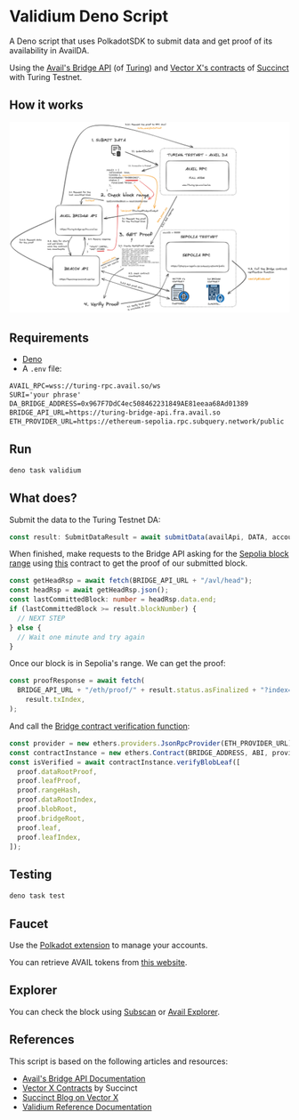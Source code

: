 # Validium Deno Script

A Deno script that uses PolkadotSDK to submit data and get proof of its
availability in AvailDA.

Using the [Avail's Bridge API](https://github.com/availproject/bridge-api) (of
[Turing](https://turing-bridge-api.fra.avail.so)) and
[Vector X's contracts](https://github.com/succinctlabs/vectorx?tab=readme-ov-file)
of [Succinct](https://blog.succinct.xyz/vector-x/) with Turing Testnet.

## How it works

![diagram](../diagram/avail_diagram.png)

## Requirements

- [Deno](https://deno.com/)
- A `.env` file:

```
AVAIL_RPC=wss://turing-rpc.avail.so/ws
SURI='your phrase'
DA_BRIDGE_ADDRESS=0x967F7DdC4ec508462231849AE81eeaa68Ad01389
BRIDGE_API_URL=https://turing-bridge-api.fra.avail.so
ETH_PROVIDER_URL=https://ethereum-sepolia.rpc.subquery.network/public
```

## Run

```sh
deno task validium
```

## What does?

Submit the data to the Turing Testnet DA:

```ts
const result: SubmitDataResult = await submitData(availApi, DATA, account);
```

When finished, make requests to the Bridge API asking for the
[Sepolia block range](https://beaconapi.succinct.xyz/api/integrations/vectorx/range?contractChainId=11155111&contractAddress=0xe542db219a7e2b29c7aeaeace242c9a2cd528f96)
using
[this](https://sepolia.etherscan.io/address/0xe542db219a7e2b29c7aeaeace242c9a2cd528f96)
contract to get the proof of our submitted block.

```ts
const getHeadRsp = await fetch(BRIDGE_API_URL + "/avl/head");
const headRsp = await getHeadRsp.json();
const lastCommittedBlock: number = headRsp.data.end;
if (lastCommittedBlock >= result.blockNumber) {
  // NEXT STEP
} else {
  // Wait one minute and try again
}
```

Once our block is in Sepolia's range. We can get the proof:

```ts
const proofResponse = await fetch(
  BRIDGE_API_URL + "/eth/proof/" + result.status.asFinalized + "?index=" +
    result.txIndex,
);
```

And call the
[Bridge contract verification function](https://docs.availproject.org/docs/build-with-avail/Validium/reference):

```ts
const provider = new ethers.providers.JsonRpcProvider(ETH_PROVIDER_URL);
const contractInstance = new ethers.Contract(BRIDGE_ADDRESS, ABI, provider);
const isVerified = await contractInstance.verifyBlobLeaf([
  proof.dataRootProof,
  proof.leafProof,
  proof.rangeHash,
  proof.dataRootIndex,
  proof.blobRoot,
  proof.bridgeRoot,
  proof.leaf,
  proof.leafIndex,
]);
```

## Testing

```sh
deno task test
```

## Faucet

Use the [Polkadot extension](https://polkadot.js.org/extension/) to manage your
accounts.

You can retrieve AVAIL tokens from [this website](https://faucet.avail.tools/).

## Explorer

You can check the block using [Subscan](https://avail-turing.subscan.io/) or
[Avail Explorer](https://explorer.avail.so).

## References

This script is based on the following articles and resources:

- [Avail's Bridge API Documentation](https://github.com/availproject/bridge-api)
- [Vector X Contracts](https://github.com/succinctlabs/vectorx?tab=readme-ov-file)
  by Succinct
- [Succinct Blog on Vector X](https://blog.succinct.xyz/vector-x/)
- [Validium Reference Documentation](https://docs.availproject.org/docs/build-with-avail/Validium/reference)
